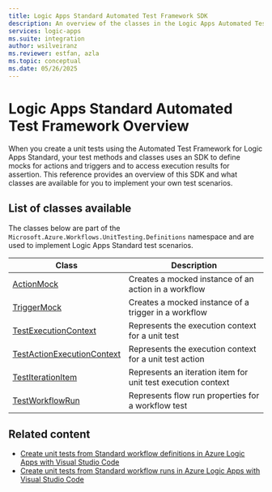 ```yaml
---
title: Logic Apps Standard Automated Test Framework SDK
description: An overview of the classes in the Logic Apps Automated Test Framework SDK
services: logic-apps
ms.suite: integration
author: wsilveiranz
ms.reviewer: estfan, azla
ms.topic: conceptual
ms.date: 05/26/2025
---
```


# Logic Apps Standard Automated Test Framework Overview

When you create a unit tests using the Automated Test Framework for Logic Apps Standard, your test methods and classes uses an SDK to define mocks for actions and triggers and to access execution results for assertion. This reference provides an overview of this SDK and what classes are available for you to implement your own test scenarios.

## List of classes available

The classes below are part of the `Microsoft.Azure.Workflows.UnitTesting.Definitions` namespace and are used to implement Logic Apps Standard test scenarios.

| Class | Description |
|-------|-------------|
| [ActionMock](action-mock-class-definition.md) | Creates a mocked instance of an action in a workflow |
| [TriggerMock](trigger-mock-class-definition.md) | Creates a mocked instance of a trigger in a workflow |
| [TestExecutionContext](test-execution-context-class-definition.md) | Represents the execution context for a unit test |
| [TestActionExecutionContext](test-action-execution-context-class-definition.md) | Represents the execution context for a unit test action |
| [TestIterationItem](test-iteration-item-class-definition.md) | Represents an iteration item for unit test execution context |
| [TestWorkflowRun](test-workflow-run-class-definition.md) | Represents flow run properties for a workflow test |




## Related content

* [Create unit tests from Standard workflow definitions in Azure Logic Apps with Visual Studio Code](create-unit-tests-Standard-workflow-definitions-visual-studio-code.md)
* [Create unit tests from Standard workflow runs in Azure Logic Apps with Visual Studio Code](create-unit-tests-standard-workflow-runs-visual-studio-code.md)


